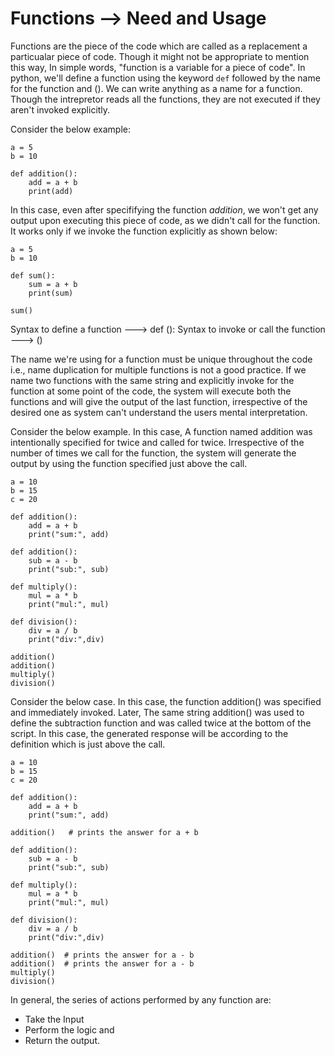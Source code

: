 # Functions  --> Need and Usage

Functions are the piece of the code which are called as a replacement a particualar piece of code. Though it might not be appropriate to mention this way, In simple words, "function is a variable for a piece of code".
In python, we'll define a function using the keyword `def` followed by the name for the function and (). We can write anything as a name for a function. 
Though the intrepretor reads all the functions, they are not executed if they aren't invoked explicitly.

Consider the below example:
```
a = 5
b = 10

def addition():
    add = a + b
    print(add)
```
In this case, even after specififying the function *addition*, we won't get any output upon executing this piece of code, as we didn't call for the function. It works only if we invoke the function explicitly as shown below:

```
a = 5
b = 10

def sum():
    sum = a + b
    print(sum)

sum()
```
Syntax to define a function ---> def <name>():
Syntax to invoke or call the function ---> <name>()

The name we're using for a function must be unique throughout the code i.e., name duplication for multiple functions is not a good practice. 
If we name two functions with the same string and explicitly invoke for the function at some point of the code, the system will execute both the functions and will give the output of the last function, irrespective of the desired one as system can't understand the users mental interpretation.

Consider the below example. In this case, A function named addition was intentionally specified for twice and called for twice. Irrespective of the number of times we call for the function, the system will generate the output by using the function specified just above the call.
```
a = 10
b = 15
c = 20

def addition():
    add = a + b
    print("sum:", add)

def addition():
    sub = a - b
    print("sub:", sub)

def multiply():
    mul = a * b
    print("mul:", mul)

def division():
    div = a / b
    print("div:",div)

addition()
addition()
multiply()
division()
```
Consider the below case. In this case, the function addition() was specified and immediately invoked. Later, The same string addition() was used to define the subtraction function and was called twice at the bottom of the script. In this case, the generated response will be according to the definition which is just above the call.

```
a = 10
b = 15
c = 20

def addition():
    add = a + b
    print("sum:", add)

addition()   # prints the answer for a + b

def addition():
    sub = a - b
    print("sub:", sub)

def multiply():
    mul = a * b
    print("mul:", mul)

def division():
    div = a / b
    print("div:",div)

addition()  # prints the answer for a - b
addition()  # prints the answer for a - b
multiply()
division()
```

In general, the series of actions performed by any function are:
* Take the Input
* Perform  the logic and
* Return the output.